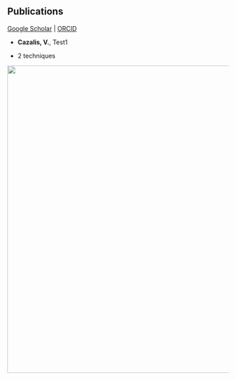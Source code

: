 ## Publications

[Google Scholar](https://scholar.google.com/citations?user=t42adKwAAAAJ&hl=fr&oi=sra)  \|  [ORCID](https://orcid.org/0000-0003-0850-883X)

* **Cazalis, V.**, Test1

+ 2 techniques

<img src="https://victorcazalis.github.io/LongTailedTit2.jpg"  align="center" width="700">
